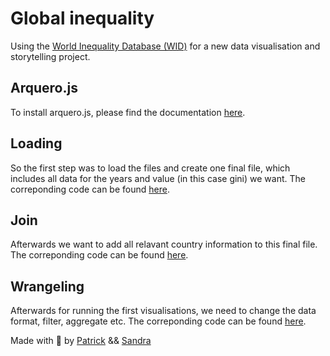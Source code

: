 # Global inequality

Using the [World Inequality Database (WID)](https://wid.world/) for a new data visualisation and storytelling project.

## Arquero.js

To install arquero.js, please find the documentation [here](https://www.npmjs.com/package/arquero). 

## Loading 

So the first step was to load the files and create one final file, which includes all data for the years and value (in this case gini) we want. 
The correponding code can be found [here](js/load_all_data.js). 

## Join 

Afterwards we want to add all relavant country information to this final file. The correponding code can be found [here](js/data_join.js).

## Wrangeling 

Afterwards for running the first visualisations, we need to change the data format, filter, aggregate etc. The correponding code can be found [here](js/data_wrangeling.js). 

Made with :green_heart:  by [Patrick](https://www.linkedin.com/in/patrickwojda/) && [Sandra](https://www.sandraviz.com/bio) 



